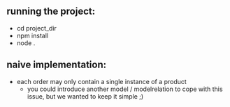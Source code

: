 ## running the project:
  * cd project_dir
  * npm install
  * node .

## naive implementation:
  * each order may only contain a single instance of a product
    * you could introduce another model / modelrelation to cope with this issue, but we wanted to keep it simple ;)

